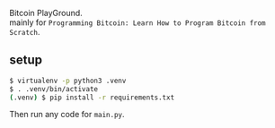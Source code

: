 Bitcoin PlayGround.  
mainly for `Programming Bitcoin: Learn How to Program Bitcoin from Scratch`.

## setup

```sh
$ virtualenv -p python3 .venv
$ . .venv/bin/activate
(.venv) $ pip install -r requirements.txt
```

Then run any code for `main.py`.